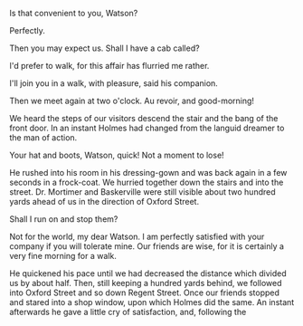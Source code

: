 Is that convenient to you, Watson?

Perfectly.

Then you may expect us. Shall I have a cab called?

I'd prefer to walk, for this affair has flurried me rather.

I'll join you in a walk, with pleasure, said his companion.

Then we meet again at two o'clock. Au revoir, and good-morning!

We heard the steps of our visitors descend the stair and the bang of the
front door. In an instant Holmes had changed from the languid dreamer to
the man of action.

Your hat and boots, Watson, quick! Not a moment to lose!

He rushed into his room in his dressing-gown and was back again in a few
seconds in a frock-coat. We hurried together down the stairs and into
the street. Dr. Mortimer and Baskerville were still visible about two
hundred yards ahead of us in the direction of Oxford Street.

Shall I run on and stop them?

Not for the world, my dear Watson. I am perfectly satisfied with your
company if you will tolerate mine. Our friends are wise, for it is
certainly a very fine morning for a walk.

He quickened his pace until we had decreased the distance which divided
us by about half. Then, still keeping a hundred yards behind, we
followed into Oxford Street and so down Regent Street. Once our friends
stopped and stared into a shop window, upon which Holmes did the same.
An instant afterwards he gave a little cry of satisfaction, and,
following the
